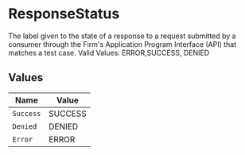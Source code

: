 # ResponseStatus

The label given to the state of a response to a request submitted by a consumer through the Firm's Application Program Interface (API) that matches a test case. Valid Values: ERROR,SUCCESS, DENIED


## Values

| Name      | Value     |
| --------- | --------- |
| `Success` | SUCCESS   |
| `Denied`  | DENIED    |
| `Error`   | ERROR     |